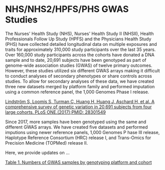 # NHS/NHS2/HPFS/PHS GWAS Studies

The Nurses' Health Study (NHS), Nurses' Health Study II (NHSII), Health Professionals Follow
Up Study (HPFS) and the Physicians Health Study (PHS) have collected detailed longitudinal
data on multiple exposures and traits for approximately 310,000 study participants
over the last 35 years. Over 160,000 study participants across the cohorts have donated a
DNA sample and to date, 20,691 subjects have been genotyped as part of genome-wide
association studies (GWAS) of twelve primary outcomes. However, these studies utilized
six different GWAS arrays making it difficult to conduct analyses of secondary phenotypes
or share controls across studies. To allow for secondary analyses of these data, we have
created three new datasets merged by platform family and performed imputation using a
common reference panel, the 1,000 Genomes Phase I release.

[Lindström S, Loomis S, Turman C, Huang H, Huang J, Aschard H, et al. A comprehensive survey of 
genetic variation in 20,691 subjects from four large cohorts. PLoS ONE.(2017);PMID: 28301549](https://github.com/cturman15/changwaslab/files/10522833/LindstromS_PLOS_2017.pdf)

Since 2017, more samples have been genotyped using the same and different GWAS arrays. We have
created five datasets and performed imputions using newer reference panels, 1,000 Genomes P
hase III release, Haplotype Reference Consortium (HRC) release I, and Trans-Omics for Precision 
Medicine (TOPMed) release II. 

Here, we provide updates on ...

[Table 1. Numbers of GWAS samples by genotyping platform and cohort](https://docs.google.com/spreadsheets/d/1i8Tl8p1VM2HMXRtavLaLsO1wxT_JeWH-vtNW7aKhnpw/edit?usp=sharing)

